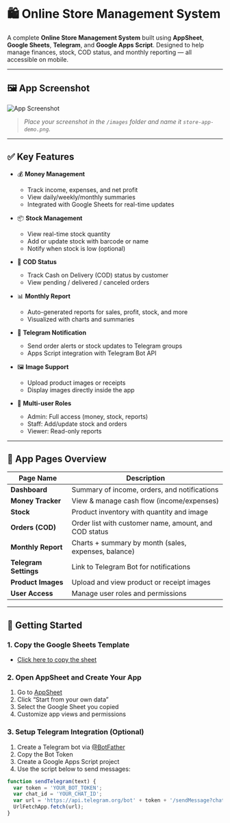 # 🛍️ Online Store Management System

A complete **Online Store Management System** built using **AppSheet**, **Google Sheets**, **Telegram**, and **Google Apps Script**. Designed to help manage finances, stock, COD status, and monthly reporting — all accessible on mobile.

---

## 🖼️ App Screenshot

![App Screenshot](images/store-app-demo.png)

> _Place your screenshot in the `/images` folder and name it `store-app-demo.png`._

---

## ✅ Key Features

- 💰 **Money Management**
  - Track income, expenses, and net profit
  - View daily/weekly/monthly summaries
  - Integrated with Google Sheets for real-time updates

- 📦 **Stock Management**
  - View real-time stock quantity
  - Add or update stock with barcode or name
  - Notify when stock is low (optional)

- 📮 **COD Status**
  - Track Cash on Delivery (COD) status by customer
  - View pending / delivered / canceled orders

- 📊 **Monthly Report**
  - Auto-generated reports for sales, profit, stock, and more
  - Visualized with charts and summaries

- 📢 **Telegram Notification**
  - Send order alerts or stock updates to Telegram groups
  - Apps Script integration with Telegram Bot API

- 🖼️ **Image Support**
  - Upload product images or receipts
  - Display images directly inside the app

- 👥 **Multi-user Roles**
  - Admin: Full access (money, stock, reports)
  - Staff: Add/update stock and orders
  - Viewer: Read-only reports

---

## 📁 App Pages Overview

| Page Name            | Description                                              |
|----------------------|----------------------------------------------------------|
| **Dashboard**         | Summary of income, orders, and notifications            |
| **Money Tracker**     | View & manage cash flow (income/expenses)               |
| **Stock**             | Product inventory with quantity and image               |
| **Orders (COD)**      | Order list with customer name, amount, and COD status   |
| **Monthly Report**    | Charts + summary by month (sales, expenses, balance)    |
| **Telegram Settings** | Link to Telegram Bot for notifications                  |
| **Product Images**    | Upload and view product or receipt images               |
| **User Access**       | Manage user roles and permissions                       |

---

## 🚀 Getting Started

### 1. Copy the Google Sheets Template

- [Click here to copy the sheet](https://docs.google.com/spreadsheets/your-template-link)

### 2. Open AppSheet and Create Your App

1. Go to [AppSheet](https://www.appsheet.com)
2. Click “Start from your own data”
3. Select the Google Sheet you copied
4. Customize app views and permissions

### 3. Setup Telegram Integration (Optional)

1. Create a Telegram bot via [@BotFather](https://t.me/BotFather)
2. Copy the Bot Token
3. Create a Google Apps Script project
4. Use the script below to send messages:

```javascript
function sendTelegram(text) {
  var token = 'YOUR_BOT_TOKEN';
  var chat_id = 'YOUR_CHAT_ID';
  var url = 'https://api.telegram.org/bot' + token + '/sendMessage?chat_id=' + chat_id + '&text=' + encodeURIComponent(text);
  UrlFetchApp.fetch(url);
}
